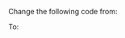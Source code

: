 Change the following code from:

<script src="https://gist.github.com/amacgregor/5478218/ac4b57105cd9a97a11e49c7aae6562e877883894.js"></script>

To:

<script src="https://gist.github.com/amacgregor/5478218/a43a8e5a615c951d834562054aad64acfd480326.js"></script>